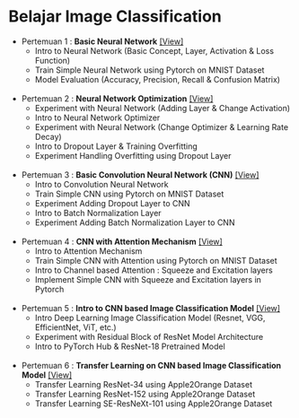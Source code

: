 # Belajar Image Classification

- Pertemuan 1 : **Basic Neural Network** [[View]](https://github.com/Muhammad-Yunus/Belajar-Image-Classification/tree/main/Pertemuan%201)
    - Intro to Neural Network (Basic Concept, Layer, Activation & Loss Function)
    - Train Simple Neural Network using Pytorch on MNIST Dataset
    - Model Evaluation (Accuracy, Precision, Recall & Confusion Matrix)<br><br>
- Pertemuan 2 : **Neural Network Optimization** [[View]](https://github.com/Muhammad-Yunus/Belajar-Image-Classification/tree/main/Pertemuan%202)
    - Experiment with Neural Network (Adding Layer & Change Activation)
    - Intro to Neural Network Optimizer
    - Experiment with Neural Network (Change Optimizer & Learning Rate Decay)
    - Intro to Dropout Layer & Training Overfitting 
    - Experiment Handling Overfitting using Dropout Layer<br><br>
- Pertemuan 3 : **Basic Convolution Neural Network (CNN)** [[View]](https://github.com/Muhammad-Yunus/Belajar-Image-Classification/tree/main/Pertemuan%203)
    - Intro to Convolution Neural Network
    - Train Simple CNN using Pytorch on MNIST Dataset
    - Experiment Adding Dropout Layer to CNN
    - Intro to Batch Normalization Layer
    - Experiment Adding Batch Normalization Layer to CNN<br><br>
- Pertemuan 4 : **CNN with Attention Mechanism** [[View]](https://github.com/Muhammad-Yunus/Belajar-Image-Classification/tree/main/Pertemuan%204)
    - Intro to Attention Mechanism
    - Train Simple CNN with Attention using Pytorch on MNIST Dataset
    - Intro to Channel based Attention : Squeeze and Excitation layers
    - Implement Simple CNN with Squeeze and Excitation layers in Pytorch<br><br>
- Pertemuan 5 : **Intro to CNN based Image Classification Model** [[View]](https://github.com/Muhammad-Yunus/Belajar-Image-Classification/tree/main/Pertemuan%205)
    - Intro Deep Learning Image Classification Model (Resnet, VGG, EfficientNet, ViT, etc.)
    - Experiment with Residual Block of ResNet Model Architecture
    - Intro to PyTorch Hub & ResNet-18 Pretrained Model<br><br>
- Pertemuan 6 : **Transfer Learning on CNN based Image Classification Model** [[View]](https://github.com/Muhammad-Yunus/Belajar-Image-Classification/tree/main/Pertemuan%206)
    - Transfer Learning ResNet-34 using Apple2Orange Dataset
    - Transfer Learning ResNet-152 using Apple2Orange Dataset
    - Transfer Learning SE-ResNeXt-101 using Apple2Orange Dataset
